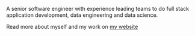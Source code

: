 A senior software engineer with experience leading teams to do full stack application development, data engineering and data science.

Read more about myself and my work on [my website](https://tajd.co.uk/about)
